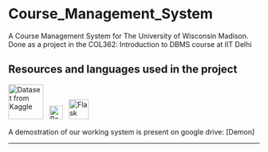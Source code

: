 
# Course_Management_System
A Course Management System for The University of Wisconsin Madison. Done as a project in the COL362: Introduction to DBMS course at IIT Delhi

## Resources and languages used in the project

[<img alt="Dataset from Kaggle" title="Kaggle Dataset Link" width="70px" src="https://www.kaggle.com/static/images/site-logo.png" />][datasetURL] &nbsp; <img alt="PostgreSQL was used in the backend" title="PostgreSQL as Backend" width="27px" src="https://www.postgresql.org/media/img/about/press/elephant.png" /> &nbsp; <img alt="Flask application framework was used" title="Flask Application Framework" width="40px" src="https://external-content.duckduckgo.com/iu/?u=https%3A%2F%2Fcms-assets.tutsplus.com%2Fuploads%2Fusers%2F30%2Fposts%2F16037%2Fpreview_image%2Fflask.png&f=1&nofb=1" />

A demostration of our working system is present on google drive: [Demon] 

---
[datasetURL]:  https://www.kaggle.com/Madgrades/uw-madison-courses
[demoVid]: https://drive.google.com/file/d/1mJKFb27aCpLbkgED3ENUNf29iWzZXxPC/view?usp=sharing
